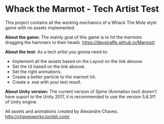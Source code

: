 # Whack the Marmot - Tech Artist Test

This project contains all the working mechanics of a Whack The Mole style game with no assets implemented.

**About the game:** The mainly goal of this game is to hit the marmots dragging the hammers to their heads. https://devgiraffe.github.io/Marmot/

**About the test:** As a tech artist you gonna need to:
* Implement all the assets based on the Layout on the link abouve.
* Set the UI based on the link abouve.
* Set the right animations.
* Create a better particle to the marmot hit.
* Create a .exe with your test result.

**About Unity version:** The current version of Spine (Animation tool) doesn't have suport to the Unity 2017, it is recommended to use the version 5.6.3f1 of Unity engine.

All assets and animations created by Alexandre Chaves. http://chavesworks.tumblr.com/
